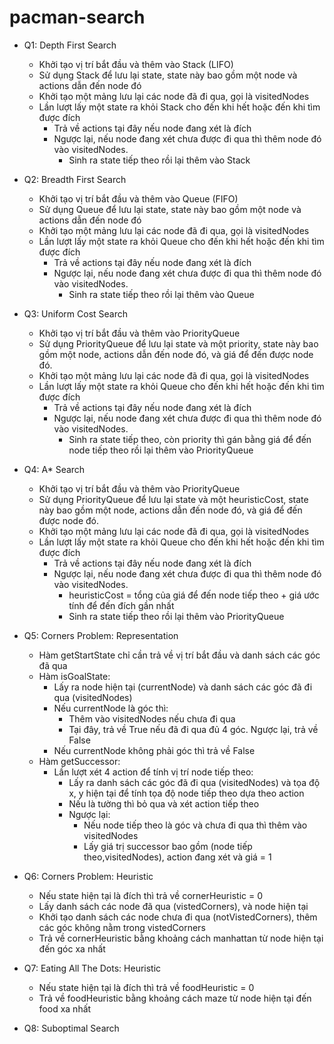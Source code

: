 # pacman-search
- Q1: Depth First Search 
  + Khởi tạo vị trí bắt đầu và thêm vào Stack (LIFO)
  + Sử dụng Stack để lưu lại state, state này bao gồm một node và actions dẫn đến node đó
  + Khởi tạo một mảng lưu lại các node đã đi qua, gọi là visitedNodes
  + Lần lượt lấy một state ra khỏi Stack cho đến khi hết hoặc đến khi tìm được đích
    + Trả về actions tại đây nếu node đang xét là đích
    + Ngược lại, nếu node đang xét chưa được đi qua thì thêm node đó vào visitedNodes.
      + Sinh ra state tiếp theo rồi lại thêm vào Stack
     
- Q2: Breadth First Search
  + Khởi tạo vị trí bắt đầu và thêm vào Queue (FIFO)
  + Sử dụng Queue để lưu lại state, state này bao gồm một node và actions dẫn đến node đó
  + Khởi tạo một mảng lưu lại các node đã đi qua, gọi là visitedNodes
  + Lần lượt lấy một state ra khỏi Queue cho đến khi hết hoặc đến khi tìm được đích
    + Trả về actions tại đây nếu node đang xét là đích
    + Ngược lại, nếu node đang xét chưa được đi qua thì thêm node đó vào visitedNodes.
      + Sinh ra state tiếp theo rồi lại thêm vào Queue
      
- Q3: Uniform Cost Search
  + Khởi tạo vị trí bắt đầu và thêm vào PriorityQueue
  + Sử dụng PriorityQueue để lưu lại state và một priority, state này bao gồm một node, actions dẫn đến node đó, và giá để đến được node đó.
  + Khởi tạo một mảng lưu lại các node đã đi qua, gọi là visitedNodes
  + Lần lượt lấy một state ra khỏi Queue cho đến khi hết hoặc đến khi tìm được đích
    + Trả về actions tại đây nếu node đang xét là đích
    + Ngược lại, nếu node đang xét chưa được đi qua thì thêm node đó vào visitedNodes.
      + Sinh ra state tiếp theo, còn priority thì gán bằng giá để đến node tiếp theo rồi lại thêm vào PriorityQueue
      
- Q4: A* Search
  + Khởi tạo vị trí bắt đầu và thêm vào PriorityQueue
  + Sử dụng PriorityQueue để lưu lại state và một heuristicCost, state này bao gồm một node, actions dẫn đến node đó, và giá để đến được node đó.
  + Khởi tạo một mảng lưu lại các node đã đi qua, gọi là visitedNodes
  + Lần lượt lấy một state ra khỏi Queue cho đến khi hết hoặc đến khi tìm được đích
    + Trả về actions tại đây nếu node đang xét là đích
    + Ngược lại, nếu node đang xét chưa được đi qua thì thêm node đó vào visitedNodes.
      + heuristicCost = tổng của giá để đến node tiếp theo + giá ước tính để đến đích gần nhất
      + Sinh ra state tiếp theo rồi lại thêm vào PriorityQueue
      
- Q5: Corners Problem: Representation
  + Hàm getStartState chỉ cần trả về vị trí bắt đầu và danh sách các góc đã qua
  + Hàm isGoalState:
    + Lấy ra node hiện tại (currentNode) và danh sách các góc đã đi qua (visitedNodes)
    + Nếu currentNode là góc thì:
      + Thêm vào visitedNodes nếu chưa đi qua
      + Tại đây, trả về True nếu đã đi qua đủ 4 góc. Ngược lại, trả về False
    + Nếu currentNode không phải góc thì trả về False
  + Hàm getSuccessor:
    + Lần lượt xét 4 action để tính vị trí node tiếp theo:
      + Lấy ra danh sách các góc đã đi qua (visitedNodes) và tọa độ x, y hiện tại để tính tọa độ node tiếp theo dựa theo action
      + Nếu là tường thì bỏ qua và xét action tiếp theo
      + Ngược lại:
        + Nếu node tiếp theo là góc và chưa đi qua thì thêm vào visitedNodes
        + Lấy giá trị successor bao gồm (node tiếp theo,visitedNodes), action đang xét và giá = 1 
        
- Q6: Corners Problem: Heuristic
  + Nếu state hiện tại là đích thì trả về cornerHeuristic = 0
  + Lấy danh sách các node đã qua (vistedCorners), và node hiện tại
  + Khởi tạo danh sách các node chưa đi qua (notVistedCorners), thêm các góc không nằm trong vistedCorners
  + Trả về cornerHeuristic bằng khoảng cách manhattan từ node hiện tại đến góc xa nhất
  
- Q7: Eating All The Dots: Heuristic
  + Nếu state hiện tại là đích thì trả về foodHeuristic = 0
  + Trả về foodHeuristic bằng khoảng cách maze từ node hiện tại đến food xa nhất
  
- Q8: Suboptimal Search

